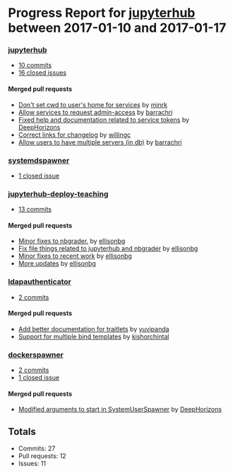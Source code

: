 # Progress Report for [jupyterhub](https://github.com/jupyterhub) between 2017-01-10 and 2017-01-17

### [jupyterhub](https://github.com/jupyterhub/jupyterhub)
-  [10 commits](https://github.com/jupyterhub/jupyterhub/compare/master@%7B1484035200%7D...master@%7B1484640000%7D)
-  [16 closed issues](https://github.com/jupyterhub/jupyterhub/issues?utf8=%E2%9C%93&q=is%3Aissue%20closed%3A2017-01-10..2017-01-17)

#### Merged pull requests
- [Don't set cwd to user's home for services](https://github.com/jupyterhub/jupyterhub/pull/937) by [minrk](https://github.com/minrk)
- [Allow services to request admin-access](https://github.com/jupyterhub/jupyterhub/pull/936) by [barrachri](https://github.com/barrachri)
- [Fixed help and documentation related to service tokens](https://github.com/jupyterhub/jupyterhub/pull/933) by [DeepHorizons](https://github.com/DeepHorizons)
- [Correct links for changelog](https://github.com/jupyterhub/jupyterhub/pull/931) by [willingc](https://github.com/willingc)
- [Allow users to have multiple servers (in db)](https://github.com/jupyterhub/jupyterhub/pull/907) by [barrachri](https://github.com/barrachri)

### [systemdspawner](https://github.com/jupyterhub/systemdspawner)
-  [1 closed issue](https://github.com/jupyterhub/systemdspawner/issues?utf8=%E2%9C%93&q=is%3Aissue%20closed%3A2017-01-10..2017-01-17)

### [jupyterhub-deploy-teaching](https://github.com/jupyterhub/jupyterhub-deploy-teaching)
-  [13 commits](https://github.com/jupyterhub/jupyterhub-deploy-teaching/compare/master@%7B1484035200%7D...master@%7B1484640000%7D)

#### Merged pull requests
- [Minor fixes to nbgrader.](https://github.com/jupyterhub/jupyterhub-deploy-teaching/pull/72) by [ellisonbg](https://github.com/ellisonbg)
- [Fix file things related to jupyterhub and nbgrader](https://github.com/jupyterhub/jupyterhub-deploy-teaching/pull/69) by [ellisonbg](https://github.com/ellisonbg)
- [Minor fixes to recent work](https://github.com/jupyterhub/jupyterhub-deploy-teaching/pull/68) by [ellisonbg](https://github.com/ellisonbg)
- [More updates](https://github.com/jupyterhub/jupyterhub-deploy-teaching/pull/67) by [ellisonbg](https://github.com/ellisonbg)

### [ldapauthenticator](https://github.com/jupyterhub/ldapauthenticator)
-  [2 commits](https://github.com/jupyterhub/ldapauthenticator/compare/master@%7B1484035200%7D...master@%7B1484640000%7D)

#### Merged pull requests
- [Add better documentation for traitlets](https://github.com/jupyterhub/ldapauthenticator/pull/26) by [yuvipanda](https://github.com/yuvipanda)
- [Support for multiple bind templates](https://github.com/jupyterhub/ldapauthenticator/pull/23) by [kishorchintal](https://github.com/kishorchintal)

### [dockerspawner](https://github.com/jupyterhub/dockerspawner)
-  [2 commits](https://github.com/jupyterhub/dockerspawner/compare/master@%7B1484035200%7D...master@%7B1484640000%7D)
-  [1 closed issue](https://github.com/jupyterhub/dockerspawner/issues?utf8=%E2%9C%93&q=is%3Aissue%20closed%3A2017-01-10..2017-01-17)

#### Merged pull requests
- [Modified arguments to start in SystemUserSpawner](https://github.com/jupyterhub/dockerspawner/pull/137) by [DeepHorizons](https://github.com/DeepHorizons)

## Totals
- Commits: 27
- Pull requests: 12
- Issues: 11
